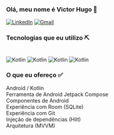 ### Olá, meu nome é Victor Hugo 👋

[![LinkedIn](https://img.shields.io/badge/LinkedIn-0077B5?style=for-the-badge&logo=linkedin&logoColor=white)](https://www.linkedin.com/in/victor-hugo-40730b21b/)
[![Gmail](https://img.shields.io/badge/Gmail-D14836?style=for-the-badge&logo=gmail&logoColor=white)](mailto:vhugosoria2@gmail.com)



### Tecnologias que eu utilizo ⛏️

<div style = "display: inline_block" ><br/>
    <img align="center" alt="Kotlin" src="https://img.shields.io/badge/Kotlin-0095D5?&style=for-the-badge&logo=kotlin&logoColor=white" >
    <img align="center" alt="Kotlin" src="https://img.shields.io/badge/Android_Studio-3DDC84?style=for-the-badge&logo=android-studio&logoColor=white" >
    <img align="center" alt="Kotlin" src="https://img.shields.io/badge/Android-3DDC84?style=for-the-badge&logo=android&logoColor=white" >
    <img align="center" alt="Kotlin" src="https://img.shields.io/badge/SQLite-07405E?style=for-the-badge&logo=sqlite&logoColor=white" >

<div >


###  O que eu ofereço ✅ 
Android / Kotlin <br/>
Ferramenta de Android Jetpack Compose<br/>
Componentes de Android<br/>
Experiência com Room (SQLite)<br/>
Experiência com Git<br/>
Injeção de dependências (Hilt)<br/>
Arquitetura (MVVM)  

